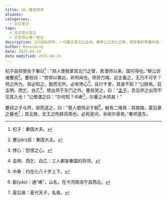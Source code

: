 ```yaml
---
title: 18、蹇叔哭师
aliases: 
categories:
  - 古文笔记
tags:
  - 古文观止笔记
  - 古文观止卷一笔记
description: 公元前628年，一代霸主晋文公去世。秦穆公见文公已死，便想乘机争霸中原，于是派兵攻打郑国。大臣蹇叔极力反对，理由是秦国与郑国相隔千里，即使军队能到达郑国，也一定会疲惫不堪。但秦穆公不听劝阻，结果中途遭到晋军伏击，几乎全军覆没。此文写的是蹇叔在秦军出师前的劝谏辞令，以及无力阻止后“哭师”的情形。
author: Rensiming
date: 2025-04-24
date modified: 2025-04-24
---
```


杞子自郑使告于秦曰[^1]：“郑人使我掌其北门之管，若潜师以来，国可得也。”穆公访诸蹇叔[^2]。蹇叔曰：“劳师以袭远，非所闻也。师劳力竭，远主备之，无乃不可乎？师之所为，郑必知之。勤而无所，必有悖心[^3]。且行千里，其谁不知？”公辞焉。召孟明、西乞、白乙[^4]，使出师于东门之外。蹇叔哭之，曰：“[孟子](https://mengzi.5000yan.com/)，吾见师之出而不见其入也！”公使谓之曰：“尔何知？中寿[^5]，尔墓之木拱矣！”

蹇叔之子与师，哭而送之，曰：“晋人御师必于殽[^6]。殽有二陵焉：其南陵，夏后皋之墓也[^7]；其北陵，文王之所辟风雨也。必死是间，余收尔骨焉。”秦师遂东。

[^1]:杞子：秦国大夫。

[^2]:蹇(jiǎn)叔：秦国大夫。

[^3]:悖心：怨恨之心。

[^4]:孟明、西乞、白乙：三人都是秦国的将领。

[^5]:中寿：约在七八十岁上下。

[^6]:殽(yáo)：通“崤”，山名，在今河南洛宁县西北。

[^7]:夏后皋：夏代天子，名皋。
